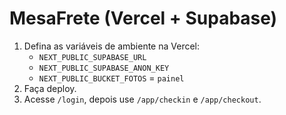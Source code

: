 # MesaFrete (Vercel + Supabase)

1. Defina as variáveis de ambiente na Vercel:
   - `NEXT_PUBLIC_SUPABASE_URL`
   - `NEXT_PUBLIC_SUPABASE_ANON_KEY`
   - `NEXT_PUBLIC_BUCKET_FOTOS` = `painel`
2. Faça deploy.
3. Acesse `/login`, depois use `/app/checkin` e `/app/checkout`.
